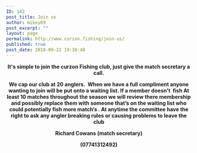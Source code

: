 ```yaml
---
ID: 142
post_title: Join us
author: mikey69
post_excerpt: ""
layout: page
permalink: http://www.curzon.fishing/join-us/
published: true
post_date: 2018-09-22 19:38:48
---
```

<!-- wp:html -->
<p class="wp-block-verse" style="text-align: center;"><strong>It's simple to join the curzon Fishing club, just give the match secretary a call.</strong></p>
<p style="text-align: center;"><strong>
<!-- /wp:html -->

<!-- wp:html -->
</strong></p>
<p style="text-align: center;"><strong>We cap our club at 20 anglers.&nbsp; When we have a full compliment anyone wanting to join will be put onto a waiting list. If a member doesn't&nbsp; fish At least 10 matches throughout the season we will review there membership and possibly replace them with someone that’s on the waiting list who could potentially fish more match’s . At anytime the committee have the right to ask any angler breaking rules or causing problems to leave the club</strong></p>
<p style="text-align: center;"><strong>
<!-- /wp:html -->

<!-- wp:paragraph {"align":"center"} -->
<p style="text-align:center"><strong>Richard Cowans (match secretary)</strong></p>
<!-- /wp:paragraph -->

<!-- wp:paragraph {"align":"center"} -->
<p style="text-align:center"><strong>(07741312492)</strong></p>
<!-- /wp:paragraph -->

<!-- wp:image {"id":383,"align":"center"} -->
<div class="wp-block-image"><figure class="aligncenter"><img src="http://www.curzon.fishing/wp-content/uploads/2018/12/emailaddress.gif" alt="" class="wp-image-383"/></figure></div>
<!-- /wp:image -->